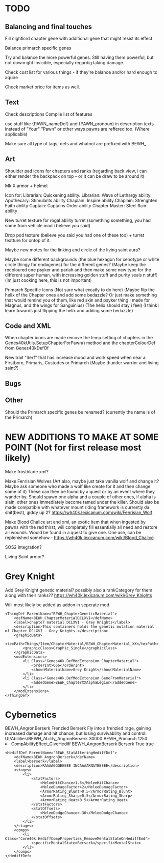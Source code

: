 # TODO

## Balancing and final touches
Fill nightlord chapter gene with additional gene that might resist its effect

Balance primarch specific genes

Try and balance the more powerful genes. Still having them powerful, but not downright invicible, especially regardig taking damage.

Check cost list for various things - if they're balance and/or hard enough to aquire

Check market price for items as well.

## Text
Check descriptions
Compile list of features

use stuff like {PAWN_nameDef} and {PAWN_pronoun} in description texts instead of "Your" "Pawn" or other ways pawns are reffered too. (Where applicable)

Make sure all type of tags, defs and whatnot are prefixed with BEWH_

## Art

Shoulder pad icons for chapters and ranks (regarding back view, i can either render the backpack on top - or it can be draw to be around it)

Mk X armor + helmet

Icon for:
Librarian: Quickening ability.
Librarian: Wave of Lethargy ability.
Apothecary: Stimulants ability
Chaplain: Inspire ability
Chaplain: Strenghten Faith ability
Captain: Captains Order ability
Chapter Master: Steel Rain ability

New turret texture for rogal ability turret (something something, you had some from vehicle mod i believe you said)


Drop pod texture (believe you said you had one of these too) + turret textture for ontop of it.




Maybe new motes for the linking and circle of the living saint aura?


Maybe some different backgrounds (the blue hexagon for xenotype or white circle thingy for endogenes) for the different genes? (Maybe keep the recoloured one psyker and pariah and then make some new type for the different super human, with increasing golden stuff and purity seals n stuff) (im just cooking here, this is not important)

Primarch Specific Icons (Not sure what excatly to do here) (Maybe flip the helix of the Chapter ones and add some bedazzle? Or just make something that would remind you of them, like red skin and psyker thing i made for Magnus, and the wings for Sanguinius) (The helix should stay i feel) (I think i learn towards just flipping the helix and adding some bedazzle)

## Code and XML
When chapter icons are made remove the temp setting of chapters in the Genes40kUtils.SetupChapterForPawn() method and the chapterColourDef from Genes40kDefOf

New trait "Serf" that has increase mood and work speed when near a Firstborn, Primaris, Custodes or Primarch (Maybe thunder warrior and living saint?)

## Bugs


## Other

Should the Primarch specific genes be renamed? (currently the name is of the Primarch)




# NEW ADDITIONS TO MAKE AT SOME POINT (Not for first release most likely)

Make frostblade xml?

Make Fenrisian Wolves (Art also, maybe just take vanilla wolf and change it? Maybe ask someone who made a wolf like create for it and then change some of it)
These can then be found by a quest or by an event where they wander by. 
Should spawn one alpha and a couple of other ones, if alpha is slain, other ones immediately become tamed under the killer. Should also be made compatible with whatever mount riding framework is currently da shit(best), giddy up 2?
https://wh40k.lexicanum.com/wiki/Fenrisian_Wolf 

Make Blood Chalice art and xml, an exotic item that when ingested by pawns with the red thirst, will completely fill essentially all need and restore all wounds. Would be found in a quest to give one. One use, can be replenished somehow - https://wh40k.lexicanum.com/wiki/Blood_Chalice 

SOS2 integration?

Living Saint armor?


# Grey Knight

Add Grey Knight genetic material? possibly also a rankCategory for them along with their ranks?? https://wh40k.lexicanum.com/wiki/Grey_Knights

Will most likely be added as addon in seperate mod.

<!-- Chapter DCLXVI - Grey Knights-->
    <ThingDef ParentName="BEWH_ChapterGeneticMaterial">
        <defName>BEWH_ChapterMaterialDCLXVI</defName>
        <label>chapter material DCLXVI - Grey Knights</label>
        <description>This containers holds the genetic mutation material of Chapter DCLXVI - Grey Knights.</description>
        <graphicData>
            <texPath>Things/Item/ChapterMaterial/BEWH_ChapterMaterial_XX</texPath>
            <graphicClass>Graphic_Single</graphicClass>
        </graphicData>
        <modExtensions>
            <li Class="Genes40k.DefModExtension_ChapterMaterial">
                <orderInt>666</orderInt>
                <shownMaterialName>Grey Knight</shownMaterialName>
            </li>
            <li Class="Genes40k.DefModExtension_GeneFromMaterial">
                <addedGene>BEWH_ChapterXXAlphaLegion</addedGene>
            </li>
        </modExtensions>
    </ThingDef>

# Cybernetics

<!-- Angron: Frenzied Berserk -->  <!-- Should instead be transferred to butcher's nail implant (with reduced power on the hediff itself) -->
  <AbilityDef ParentName="BEWH_SelfTargetAbilities">
    <defName>BEWH_AngronBerserk</defName>
    <label>Frenzied Berserk</label>
    <description>Fly into a frenzied rage, gaining increased damage and hit chance, but losing survivability and control.</description>
    <iconPath>UI/Abilities/BEWH_Ability_AngronBerserk</iconPath>
    <cooldownTicksRange>30000</cooldownTicksRange>
    <category>BEWH_Primarch</category>
    <statBases>
      <Ability_Duration>1250</Ability_Duration>
    </statBases>
    <comps>
      <li Class="Core40k.CompProperties_AbilityGiveHediffAndMental">
        <compClass>CompAbilityEffect_GiveHediff</compClass>
        <hediffDef>BEWH_AngronBerserk</hediffDef>
        <mentalStateDef>Berserk</mentalStateDef>
        <onlyApplyToSelf>True</onlyApplyToSelf>
        <replaceExisting>true</replaceExisting>
      </li>
    </comps>
  </AbilityDef>

  <!-- Angron: Berserk -->
	<HediffDef ParentName="BEWH_StatAlteringHediffDef">
		<defName>BEWH_AngronBerserk</defName>
		<label>berserk</label>
		<description>RAAAAGGGEEEEE INCAAAARNATEEEEE</description>
		<stages>
			<li>
				<statFactors>
					<MeleeHitChance>1.5</MeleeHitChance>
					<MeleeDamageFactor>2</MeleeDamageFactor>
					<ArmorRating_Blunt>0.5</ArmorRating_Blunt>
					<ArmorRating_Sharp>0.5</ArmorRating_Sharp>
					<ArmorRating_Heat>0.5</ArmorRating_Heat>
				</statFactors>
				<statOffsets>
					<MeleeDodgeChance>-30</MeleeDodgeChance>
				</statOffsets>
			</li>
		</stages>
		<comps>
			<li Class="Core40k.HediffCompProperties_RemoveMentalStateOnHediffEnd">
				<specificMentalState>Berserk</specificMentalState>
			</li>
		</comps>
	</HediffDef>